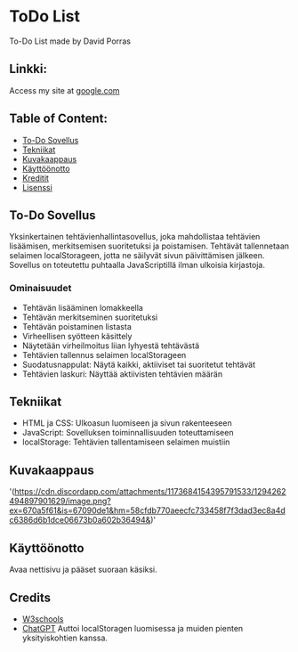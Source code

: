 # ToDo List
To-Do List made by David Porras

## Linkki:
Access my site at [google.com](https://google.com)

## Table of Content:

- [To-Do Sovellus](#to-dosovellus)
- [Tekniikat](#tekniikat)
- [Kuvakaappaus](#kuvakaappaus)
- [Käyttöönotto](#käyttöönotto)
- [Kreditit](#kreditit)
- [Lisenssi](#lisenssi)

## To-Do Sovellus
Yksinkertainen tehtävienhallintasovellus, joka mahdollistaa tehtävien lisäämisen, merkitsemisen suoritetuksi ja poistamisen. Tehtävät tallennetaan selaimen localStorageen, jotta ne säilyvät sivun päivittämisen jälkeen. Sovellus on toteutettu puhtaalla JavaScriptillä ilman ulkoisia kirjastoja.

### Ominaisuudet
- Tehtävän lisääminen lomakkeella
- Tehtävän merkitseminen suoritetuksi
- Tehtävän poistaminen listasta
- Virheellisen syötteen käsittely
- Näytetään virheilmoitus liian lyhyestä tehtävästä
- Tehtävien tallennus selaimen localStorageen
- Suodatusnappulat: Näytä kaikki, aktiiviset tai suoritetut tehtävät
- Tehtävien laskuri: Näyttää aktiivisten tehtävien määrän

## Tekniikat
- HTML ja CSS: Ulkoasun luomiseen ja sivun rakenteeseen
- JavaScript: Sovelluksen toiminnallisuuden toteuttamiseen
- localStorage: Tehtävien tallentamiseen selaimen muistiin

## Kuvakaappaus
'(https://cdn.discordapp.com/attachments/1173684154395791533/1294262494897901629/image.png?ex=670a5f61&is=67090de1&hm=58cfdb770aeecfc733458f7f3dad3ec8a4dc6386d6b1dce06673b0a602b36494&)'

## Käyttöönotto
Avaa nettisivu ja pääset suoraan käsiksi.

## Credits
- [W3schools](https://www.w3schools.com/)
- [ChatGPT](https://chatgpt.com/) Auttoi localStoragen luomisessa ja muiden pienten yksityiskohtien kanssa.
